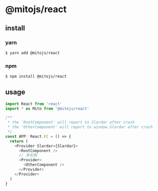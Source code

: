 # @mitojs/react

## install

### yarn

``` bash
$ yarn add @mitojs/react
```

### npm

``` bash
$ npm install @mitojs/react
```

## usage


```js
import React from 'react'
import * as Mito from '@mitojs/react'

/**
 * the 'RootComponent' will report to Slardar after crash
 * the 'OtherComponent' will report to window.Slardar after crash
 */
const APP: React.FC = () => {
  return (
    <Provider Slardar={Slardar}>
      <RootComponent />
      // 多实例
      <Provider>
        <OtherComponent />
      </Provider>
    </Provider>
  )
}
```
